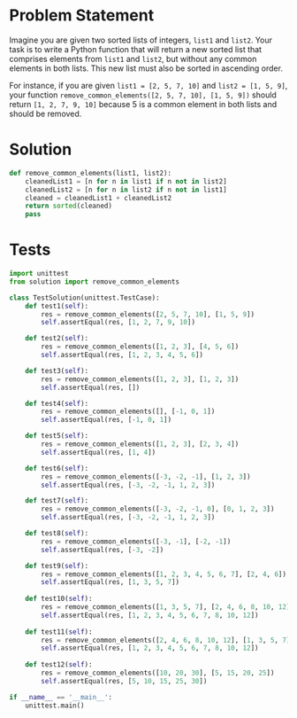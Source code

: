 # Problem Statement
Imagine you are given two sorted lists of integers, `list1` and `list2`. Your task is to write a Python function that will return a new sorted list that comprises elements from `list1` and `list2`, but without any common elements in both lists. This new list must also be sorted in ascending order.

For instance, if you are given `list1 = [2, 5, 7, 10]` and `list2 = [1, 5, 9]`, your function `remove_common_elements([2, 5, 7, 10], [1, 5, 9])` should return `[1, 2, 7, 9, 10]` because 5 is a common element in both lists and should be removed.

# Solution
```python
def remove_common_elements(list1, list2):
    cleanedList1 = [n for n in list1 if n not in list2]
    cleanedList2 = [n for n in list2 if n not in list1]
    cleaned = cleanedList1 + cleanedList2
    return sorted(cleaned)
    pass
```

# Tests
```python
import unittest
from solution import remove_common_elements

class TestSolution(unittest.TestCase):
    def test1(self):
        res = remove_common_elements([2, 5, 7, 10], [1, 5, 9])
        self.assertEqual(res, [1, 2, 7, 9, 10])

    def test2(self):
        res = remove_common_elements([1, 2, 3], [4, 5, 6])
        self.assertEqual(res, [1, 2, 3, 4, 5, 6])

    def test3(self):
        res = remove_common_elements([1, 2, 3], [1, 2, 3])
        self.assertEqual(res, [])

    def test4(self):
        res = remove_common_elements([], [-1, 0, 1])
        self.assertEqual(res, [-1, 0, 1])

    def test5(self):
        res = remove_common_elements([1, 2, 3], [2, 3, 4])
        self.assertEqual(res, [1, 4])

    def test6(self):
        res = remove_common_elements([-3, -2, -1], [1, 2, 3])
        self.assertEqual(res, [-3, -2, -1, 1, 2, 3])

    def test7(self):
        res = remove_common_elements([-3, -2, -1, 0], [0, 1, 2, 3])
        self.assertEqual(res, [-3, -2, -1, 1, 2, 3])

    def test8(self):
        res = remove_common_elements([-3, -1], [-2, -1])
        self.assertEqual(res, [-3, -2])

    def test9(self):
        res = remove_common_elements([1, 2, 3, 4, 5, 6, 7], [2, 4, 6])
        self.assertEqual(res, [1, 3, 5, 7])
    
    def test10(self):
        res = remove_common_elements([1, 3, 5, 7], [2, 4, 6, 8, 10, 12])
        self.assertEqual(res, [1, 2, 3, 4, 5, 6, 7, 8, 10, 12])
    
    def test11(self):
        res = remove_common_elements([2, 4, 6, 8, 10, 12], [1, 3, 5, 7])
        self.assertEqual(res, [1, 2, 3, 4, 5, 6, 7, 8, 10, 12])
    
    def test12(self):
        res = remove_common_elements([10, 20, 30], [5, 15, 20, 25])
        self.assertEqual(res, [5, 10, 15, 25, 30])

if __name__ == '__main__':
    unittest.main()
```
